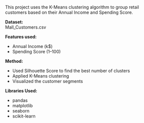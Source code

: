 This project uses the K-Means clustering algorithm to group retail customers based on their Annual Income and Spending Score.

**Dataset:**  
Mall_Customers.csv

**Features used:**  
- Annual Income (k$)  
- Spending Score (1–100)

**Method:**  
- Used Silhouette Score to find the best number of clusters  
- Applied K-Means clustering  
- Visualized the customer segments

**Libraries Used:**  
- pandas  
- matplotlib  
- seaborn  
- scikit-learn
